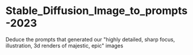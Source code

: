 # Stable_Diffusion_Image_to_prompts-2023
Deduce the prompts that generated our "highly detailed, sharp focus, illustration, 3d renders of majestic, epic" images
